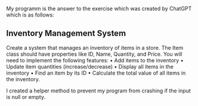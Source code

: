 My programm is the answer to the exercise which was created by ChatGPT which is as follows:

## Inventory Management System ##

Create a system that manages an inventory of items in a store. The Item class should have properties like ID, Name, Quantity, and Price. You will need to implement the following features:
  •	Add items to the inventory
  •	Update item quantities (increase/decrease)
  •	Display all items in the inventory
  •	Find an item by its ID
  •	Calculate the total value of all items in the inventory.


I created a helper method to prevent my program from crashing if the input is null or empty.
